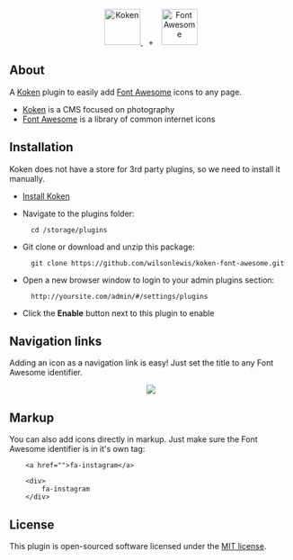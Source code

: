 <p align="center">
    <a href="http://koken.me">
        <img src="http://koken.me/img/koken-logo-head.svg" data-png-fallback="http://koken.me/img/koken-logo-head.png" alt="Koken" width="64" height="64">
    </a>
    <span style="padding:10px;">+</span>
    <a href="http://fontawesome.io">
        <img src="https://cdn-images-1.medium.com/fit/c/120/120/1*_j_3KB9RkxmK6mQ4_YWQAw.png" alt="Font Awesome" width="64" height="64">
    </a>
</p>

## About

A <a href="http://koken.me">Koken</a> plugin to easily add <a href="http://fontawesome.io">Font Awesome</a> icons to any page.

- <a href="http://koken.me">Koken</a> is a CMS focused on photography
- <a href="http://fontawesome.io">Font Awesome</a> is a library of common internet icons

## Installation

Koken does not have a store for 3rd party plugins, so we need to install it manually.

- <a href="http://koken.me/#dlkoken">Install Koken</a>
- Navigate to the plugins folder:

        cd /storage/plugins

- Git clone or download and unzip this package:
        
        git clone https://github.com/wilsonlewis/koken-font-awesome.git
        
- Open a new browser window to login to your admin plugins section: 

        http://yoursite.com/admin/#/settings/plugins

- Click the **Enable** button next to this plugin to enable

## Navigation links

Adding an icon as a navigation link is easy! Just set the title to any Font Awesome identifier.

<p align="center">
    <img src="https://cloud.githubusercontent.com/assets/3818588/23229491/87449a54-f90e-11e6-988f-59e8f23aa12a.png" style="max-width: 200px;">
</p>

## Markup

You can also add icons directly in markup. Just make sure the Font Awesome identifier is in it's own tag:

        <a href="">fa-instagram</a>

        <div>
            fa-instagram
        </div>

## License

This plugin is open-sourced software licensed under the [MIT license](http://opensource.org/licenses/MIT).